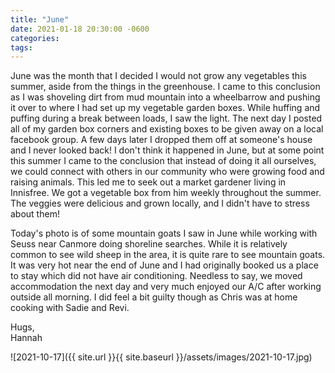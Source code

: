 ```yaml
---
title: "June"
date: 2021-01-18 20:30:00 -0600
categories:
tags:
---
```


June was the month that I decided I would not grow any vegetables this summer, aside from the things in the greenhouse. I came to this conclusion as I was shoveling dirt from mud mountain into a wheelbarrow and pushing it over to where I had set up my vegetable garden boxes. While huffing and puffing during a break between loads, I saw the light. The next day I posted all of my garden box corners and existing boxes to be given away on a local facebook group. A few days later I dropped them off at someone's house and I never looked back! I don't think it happened in June, but at some point this summer I came to the conclusion that instead of doing it all ourselves, we could connect with others in our community who were growing food and raising animals. This led me to seek out a market gardener living in Innisfree. We got a vegetable box from him weekly throughout the summer. The veggies were delicious and grown locally, and I didn't have to stress about them! 

Today's photo is of some mountain goats I saw in June while working with Seuss near Canmore doing shoreline searches. While it is relatively common to see wild sheep in the area, it is quite rare to see mountain goats. It was very hot near the end of June and I had originally booked us a place to stay which did not have air conditioning. Needless to say, we moved accommodation the next day and very much enjoyed our A/C after working outside all morning. I did feel a bit guilty though as Chris was at home cooking with Sadie and Revi.

Hugs,<br />
Hannah

![2021-10-17]({{ site.url }}{{ site.baseurl }}/assets/images/2021-10-17.jpg)

